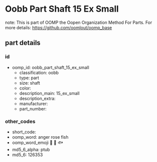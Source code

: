 # Oobb Part Shaft 15 Ex Small  

note: This is part of OOMP the Oopen Organization Method For Parts. For more details: https://github.com/oomlout/oomp_base

##  part details





### id
* oomp_id: oobb_part_shaft_15_ex_small
  * classification: oobb
  * type: part
  * size: shaft
  * color: 
  * description_main: 15_ex_small
  * description_extra: 
  * manufacturer: 
  * part_number: 

### other_codes
* short_code: 
* oomp_word: anger rose fish
* oomp_word_emoji :anger: :rose: :fish:
* md5_6_alpha: ptub
* md5_6: 126353